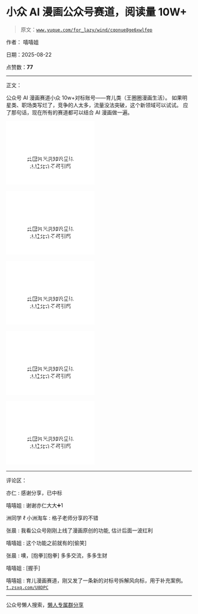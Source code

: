 # 小众 AI 漫画公众号赛道，阅读量 10W+

> 原文：[`www.yuque.com/for_lazy/wind/cqonue8ge6xwlfep`](https://www.yuque.com/for_lazy/wind/cqonue8ge6xwlfep)

作者： 嘻嘻姐

日期：2025-08-22

点赞数：**77**

* * *

正文：

公众号 AI 漫画赛道小众 10w+对标账号——育儿类（王圈圈漫画生活）。 如果明星类、职场类写烂了，竞争的人太多，流量没法突破，这个新领域可以试试。
应了那句话，现在所有的赛道都可以结合 AI 漫画做一遍。

![](img/68cd0501f8023200dbce9d91926c0cdf.png "None")

![](img/e6d1bc7bfb29669425ed887d866f70a5.png "None")

![](img/04f1d1014f318f8e66e54ba9ef6f94f1.png "None")

![](img/c50b1b22f82bed972c97451e248f4a1d.png "None")

![](img/902cd9a7cca9194f944f4c4608759e94.png "None")

* * *

评论区：

亦仁 : 感谢分享，已中标

嘻嘻姐 : 谢谢亦仁大大➕1

洲同学 ℓ 小洲淘车 : 格子老师分享的不错

张晨 : 我看公众号刚刚上线了漫画原创的功能, 估计后面一波红利

嘻嘻姐 : 这个功能之前就有的[偷笑]

张晨 : 噢，[抱拳][抱拳] 多多交流，多多生财

嘻嘻姐 : [握手]

嘻嘻姐 : 育儿漫画赛道，刚又发了一条新的对标号拆解风向标，用于补充案例。 [`t.zsxq.com/U8DPC`](https://t.zsxq.com/U8DPC)

* * *

公众号懒人搜索，[懒人专属群分享](https://lazybook.fun/#/blog/group)
